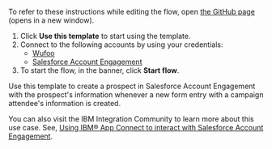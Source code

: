 To refer to these instructions while editing the flow, open [the GitHub page](https://github.com/ot4i/app-connect-templates/tree/main/resources/markdown/Create%20a%20prospect%20in%20Salesforce%20Account%20Engagement%20whenever%20a%20new%20form%20entry%20is%20created%20in%20Wufoo_instructions.md) (opens in a new window).

1. Click **Use this template** to start using the template.
2. Connect to the following accounts by using your credentials:
     - [Wufoo](https://ibm.biz/acwufoo)
     - [Salesforce Account Engagement](https://ibm.biz/acsalesforceae)
3. To start the flow, in the banner, click **Start flow**.
  
Use this template to create a prospect in Salesforce Account Engagement with the prospect's information whenever a new form entry with a campaign attendee's information is created.

You can also visit the IBM Integration Community to learn more about this use case. See, [Using IBM® App Connect to interact with Salesforce Account Engagement](https://community.ibm.com/community/user/integration/blogs/shamini-arumugam1/2023/07/03/using-ibm-app-connect-to-interact-w-salesforce-ae).
